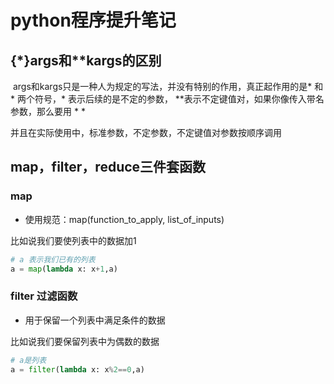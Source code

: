 # python程序提升笔记

## {\*}args和**kargs的区别

​	args和kargs只是一种人为规定的写法，并没有特别的作用，真正起作用的是* 和 * 两个符号，* 表示后续的是不定的参数， **表示不定键值对，如果你像传入带名参数，那么要用 * *

并且在实际使用中，标准参数，不定参数，不定键值对参数按顺序调用

## map，filter，reduce三件套函数

### map

* 使用规范：map(function_to_apply, list_of_inputs)

比如说我们要使列表中的数据加1

```python
# a 表示我们已有的列表
a = map(lambda x: x+1,a)
```

### filter 过滤函数

* 用于保留一个列表中满足条件的数据

比如说我们要保留列表中为偶数的数据

```python
# a是列表
a = filter(lambda x: x%2==0,a)
```

